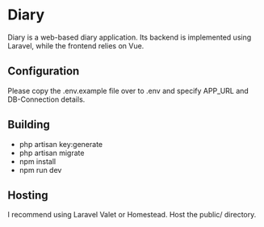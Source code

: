 # Diary
Diary is a web-based diary application. Its backend is implemented using Laravel, while the frontend relies on Vue.

## Configuration
Please copy the .env.example file over to .env and specify APP_URL and DB-Connection details.

## Building
* php artisan key:generate
* php artisan migrate
* npm install
* npm run dev

## Hosting
I recommend using Laravel Valet or Homestead. Host the public/ directory.

